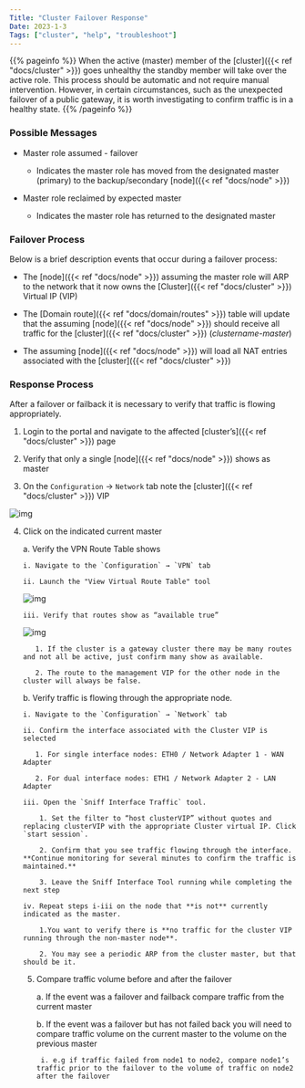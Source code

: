 ```yaml
---
Title: "Cluster Failover Response"
Date: 2023-1-3
Tags: ["cluster", "help", "troubleshoot"]
---
```


{{% pageinfo %}}
When the active (master) member of the [cluster]({{< ref "docs/cluster" >}}) goes unhealthy the standby member will take over the active role. This process should be automatic and not require manual intervention. However, in certain circumstances, such as the unexpected failover of a public gateway, it is worth investigating to confirm traffic is in a healthy state.
{{% /pageinfo %}}

### Possible Messages

- Master role assumed - failover

  - Indicates the master role has moved from the designated master (primary) to the backup/secondary [node]({{< ref "docs/node" >}})

- Master role reclaimed by expected master

  - Indicates the master role has returned to the designated master

### Failover Process

Below is a brief description events that occur during a failover process:

- The [node]({{< ref "docs/node" >}}) assuming the master role will ARP to the network that it now owns the [Cluster]({{< ref "docs/cluster" >}}) Virtual IP (VIP)

- The [Domain route]({{< ref "docs/domain/routes" >}}) table will update that the assuming [node]({{< ref "docs/node" >}}) should receive all traffic for the [cluster]({{< ref "docs/cluster" >}}) (_clustername-master_)

- The assuming [node]({{< ref "docs/node" >}}) will load all NAT entries associated with the [cluster]({{< ref "docs/cluster" >}})

### Response Process

After a failover or failback it is necessary to verify that traffic is flowing appropriately.

1. Login to the portal and navigate to the affected [cluster’s]({{< ref "docs/cluster" >}}) page

2. Verify that only a single [node]({{< ref "docs/node" >}}) shows as master

3. On the `Configuration` → `Network` tab note the [cluster]({{< ref "docs/cluster" >}}) VIP

![img](/docs/overview/operations-runbook/cluster-virtual-ip.png)

4.  Click on the indicated current master

    a. Verify the VPN Route Table shows

        i. Navigate to the `Configuration` → `VPN` tab

        ii. Launch the "View Virtual Route Table" tool

      ![img](/docs/overview/operations-runbook/virtual-network-tools.png)

        iii. Verify that routes show as “available true”

    ![img](/docs/overview/operations-runbook/routing-tables.png)

           1. If the cluster is a gateway cluster there may be many routes and not all be active, just confirm many show as available.

           2. The route to the management VIP for the other node in the cluster will always be false.

    b. Verify traffic is flowing through the appropriate node.

        i. Navigate to the `Configuration` → `Network` tab

        ii. Confirm the interface associated with the Cluster VIP is selected

           1. For single interface nodes: ETH0 / Network Adapter 1 - WAN Adapter

           2. For dual interface nodes: ETH1 / Network Adapter 2 - LAN Adapter

        iii. Open the `Sniff Interface Traffic` tool.

            1. Set the filter to “host clusterVIP” without quotes and replacing clusterVIP with the appropriate Cluster virtual IP. Click `start session`.

            2. Confirm that you see traffic flowing through the interface. **Continue monitoring for several minutes to confirm the traffic is maintained.**

            3. Leave the Sniff Interface Tool running while completing the next step

        iv. Repeat steps i-iii on the node that **is not** currently indicated as the master.

            1.You want to verify there is **no traffic for the cluster VIP running through the non-master node**.

            2. You may see a periodic ARP from the cluster master, but that should be it.

    5. Compare traffic volume before and after the failover

        a. If the event was a failover and failback compare traffic from the current master

        b. If the event was a failover but has not failed back you will need to compare traffic volume on the current master to the volume on the previous master

            i. e.g if traffic failed from node1 to node2, compare node1’s traffic prior to the failover to the volume of traffic on node2 after the failover
